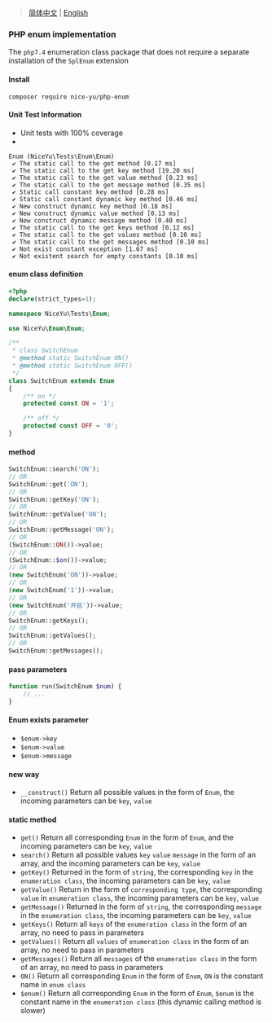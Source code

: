 > [简体中文](README.zh-CN.md) | [English](README.md)

### PHP enum implementation
The `php7.4` enumeration class package that does not require a separate installation of the `SplEnum` extension

#### Install
```
composer require nice-yu/php-enum
```
#### Unit Test Information
- Unit tests with 100% coverage
- 
```
Enum (NiceYu\Tests\Enum\Enum)
 ✔ The static call to the get method [0.17 ms]
 ✔ The static call to the get key method [19.20 ms]
 ✔ The static call to the get value method [0.23 ms]
 ✔ The static call to the get message method [0.35 ms]
 ✔ Static call constant key method [0.28 ms]
 ✔ Static call constant dynamic key method [0.46 ms]
 ✔ New construct dynamic key method [0.18 ms]
 ✔ New construct dynamic value method [0.13 ms]
 ✔ New construct dynamic message method [0.40 ms]
 ✔ The static call to the get keys method [0.12 ms]
 ✔ The static call to the get values method [0.10 ms]
 ✔ The static call to the get messages method [0.10 ms]
 ✔ Not exist constant exception [1.67 ms]
 ✔ Not existent search for empty constants [0.10 ms]
```

#### enum class definition

```php
<?php
declare(strict_types=1);

namespace NiceYu\Tests\Enum;

use NiceYu\Enum\Enum;

/**
 * class SwitchEnum
 * @method static SwitchEnum ON()
 * @method static SwitchEnum OFF()
 */
class SwitchEnum extends Enum
{
    /** on */
    protected const ON = '1';

    /** off */
    protected const OFF = '0';
}
```

#### method
```php
SwitchEnum::search('ON');
// OR
SwitchEnum::get('ON');
// OR
SwitchEnum::getKey('ON');
// OR
SwitchEnum::getValue('ON');
// OR
SwitchEnum::getMessage('ON');
// OR
(SwitchEnum::ON())->value;
// OR
(SwitchEnum::$on())->value;
// OR
(new SwitchEnum('ON'))->value;
// OR
(new SwitchEnum('1'))->value;
// OR
(new SwitchEnum('开启'))->value;
// OR
SwitchEnum::getKeys();
// OR
SwitchEnum::getValues();
// OR
SwitchEnum::getMessages();
```

#### pass parameters
```php
function run(SwitchEnum $num) {
    // ...
}
```

#### Enum exists parameter
- `$enum->key`
- `$enum->value`
- `$enum->message`

#### new way
- `__construct()` Return all possible values in the form of `Enum`, the incoming parameters can be `key`, `value`

#### static method
- `get()` Return all corresponding `Enum` in the form of `Enum`, and the incoming parameters can be `key`, `value`
- `search()` Return all possible values `key` `value` `message` in the form of an array, and the incoming parameters can be `key`, `value`
- `getKey()` Returned in the form of `string`, the corresponding `key` in the `enumeration class`, the incoming parameters can be `key`, `value`
- `getValue()` Return in the form of `corresponding type`, the corresponding `value` in `enumeration class`, the incoming parameters can be `key`, `value`
- `getMessage()` Returned in the form of `string`, the corresponding `message` in the `enumeration class`, the incoming parameters can be `key`, `value`
- `getKeys()` Return all `keys` of the `enumeration class` in the form of an array, no need to pass in parameters
- `getValues()` Return all `values` of `enumeration class` in the form of an array, no need to pass in parameters
- `getMessages()` Return all `messages` of the `enumeration class` in the form of an array, no need to pass in parameters
- `ON()` Return all corresponding `Enum` in the form of `Enum`, `ON` is the constant name in `enum class`
- `$enum()` Return all corresponding `Enum` in the form of `Enum`, `$enum` is the constant name in the `enumeration class` (this dynamic calling method is slower)